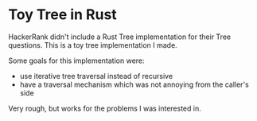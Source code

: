 
# Toy Tree in Rust

HackerRank didn't include a Rust Tree implementation for their Tree questions. This is a toy tree implementation I made.

Some goals for this implementation were:
 - use iterative tree traversal instead of recursive
 - have a traversal mechanism which was not annoying from the caller's side

Very rough, but works for the problems I was interested in.